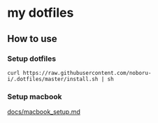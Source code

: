 # my dotfiles

## How to use

### Setup dotfiles

```
curl https://raw.githubusercontent.com/noboru-i/.dotfiles/master/install.sh | sh
```

### Setup macbook

[docs/macbook_setup.md](docs/macbook_setup.md)
